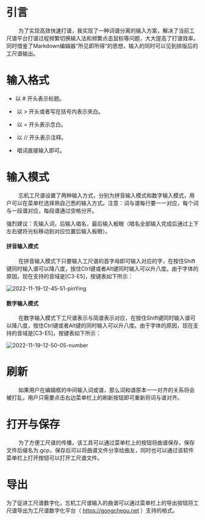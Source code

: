 # 引言

        为了实现高效快速打谱，我实现了一种词谱分离的输入方案，解决了当前工尺谱平台打谱过程频繁切换输入法和频繁点击鼠标等问题，大大提高了打谱效率。同时借鉴了Markdown编辑器”所见即所得“的思想，输入的同时可以见到排版后的工尺谱输出。

# 输入格式

- 以 # 开头表示标题。
  
-  以 > 开头或者写在括号内表示夹白。
  
-  以 = 开头表示念白。
  
-  以 // 开头表示注释。
  
-  唱词直接输入即可。
  

# 输入模式

        忘机工尺谱设置了两种输入方式，分别为拼音输入模式和数字输入模式，用户可以在菜单栏选择熟自己悉的输入方式。注意：词与谱每行要一一对应，每个词与一段谱对应，每段谱通过空格分开。

强烈建议：先输入词，后输入唱名，最后输入板眼（唱名全部输入完成后通过上下左右键将光标移动到对应位置后输入板眼）。

#### 拼音输入模式

        在拼音输入模式下只要输入工尺谱的首字母即可输入对应的字，在按住Shift键同时输入谱可以降八度，按住Ctrl键或者Alt键同时输入可以升八度。由于字体的原因，现在支持的音域是[C3-E5]，按键表如下所示：

![2022-11-19-12-45-51-pinYing](https://user-images.githubusercontent.com/44090880/202835235-077e8705-8b28-4f59-a10a-6dfb46fd3ed8.png)


#### 数字输入模式

        在数字输入模式下工尺谱表示与简谱表示对应，在按住Shift键同时输入谱可以降八度，按住Ctrl键或者Alt键的同时输入可以升八度。由于字体的原因，现在支持的音域是[C3-E5]，按键表如下所示：

![2022-11-19-12-50-05-number](https://user-images.githubusercontent.com/44090880/202835241-b4ba9623-bd6d-40f2-a3f5-184a258c129e.png)


# 刷新

        如果用户在编辑框的中间输入词或谱，那么词和谱原本一一对齐的关系将会被打乱，用户只需要点击右边菜单栏上的刷新按钮即可重新将词与谱对齐。

# 打开与保存

        为了方便工尺谱的传播，该工具可以通过菜单栏上的按钮将曲谱保存，保存文件后缀名为.gcp，保存后可以将曲谱文件分享给曲友，同时也可以通过该软件菜单栏上打开按钮可以打开工尺谱文件。

# 导出
为了促进工尺谱数字化，忘机工尺谱输入的曲谱可以通过菜单栏上的导出按钮将工尺谱导出为工尺谱数字化平台（ https://gongchepu.net ）支持的格式。
